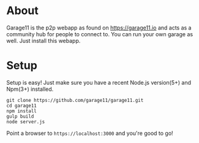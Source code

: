 About
=====
Garage11 is the p2p webapp as found on https://garage11.io and acts as a
community hub for people to connect to. You can run your own garage as well.
Just install this webapp.

Setup
=====
Setup is easy! Just make sure you have a recent Node.js version(5+) and
Npm(3+) installed.

```
git clone https://github.com/garage11/garage11.git
cd garage11
npm install
gulp build
node server.js
```

Point a browser to `https://localhost:3000` and you're good to go!

